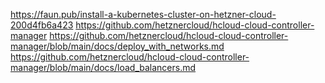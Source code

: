 https://faun.pub/install-a-kubernetes-cluster-on-hetzner-cloud-200d4fb6a423
https://github.com/hetznercloud/hcloud-cloud-controller-manager
https://github.com/hetznercloud/hcloud-cloud-controller-manager/blob/main/docs/deploy_with_networks.md
https://github.com/hetznercloud/hcloud-cloud-controller-manager/blob/main/docs/load_balancers.md
